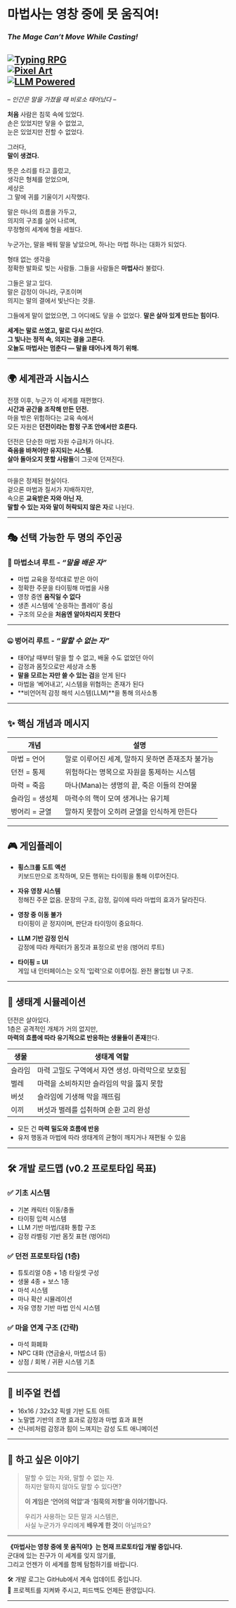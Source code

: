 # 마법사는 영창 중에 못 움직여!  
### *The Mage Can’t Move While Casting!*

[![Typing RPG](https://img.shields.io/badge/Genre-Typing%20Action%20Survival%20RPG-blue)]()  
[![Pixel Art](https://img.shields.io/badge/Style-Pixel%20Art-orange)]()  
[![LLM Powered](https://img.shields.io/badge/Tech-LLM%20Input-brightgreen)]()
---
_– 인간은 말을 가졌을 때 비로소 태어났다 –_

**처음**
사람은 침묵 속에 있었다.  
손은 있었지만 닿을 수 없었고,  
눈은 있었지만 전할 수 없었다.

그러다,  
**말이 생겼다.**

뜻은 소리를 타고 흘렀고,  
생각은 형체를 얻었으며,  
세상은  
그 말에 귀를 기울이기 시작했다.

말은 마나의 흐름을 가두고,  
의지의 구조를 실어 나르며,  
무정형의 세계에 형을 세웠다.

누군가는,  말을 배워
말을 낳았으며,
하나는 마법
하나는 대화가 되었다.

형태 없는 생각을  
정확한 발화로 빚는 사람들.
그들을 사람들은 **마법사**라 불렀다.

그들은 알고 있다.  
말은 감정이 아니라, 구조이며  
의지는 말의 결에서 빛난다는 것을.

그들에게 말이 없었으면,
그 어디에도 닿을 수 없었다.
**말은 살아 있게 만드는 힘이다.**

**세계는 말로 쓰였고, 말로 다시 쓰인다.**  
**그 빛나는 정적 속, 의지는 결을 고른다.**  
**오늘도 마법사는 멈춘다 — 말을 태어나게 하기 위해.**

---

## 🌍 세계관과 시놉시스

전쟁 이후, 누군가 이 세계를 재편했다.  
**시간과 공간을 조작해 만든 던전.**  
마을 밖은 위험하다는 교육 속에서  
모든 자원은 **던전이라는 함정 구조 안에서만 흐른다.**

던전은 단순한 마법 자원 수급처가 아니다.  
**죽음을 바쳐야만 유지되는 시스템.**  
**살아 돌아오지 못할 사람들**이 그곳에 던져진다.

---

마을은 정제된 현실이다.  
겉으론 마법과 질서가 지배하지만,  
속으론 **교육받은 자와 아닌 자**,  
**말할 수 있는 자와 말이 허락되지 않은 자**로 나뉜다.

---

## 🎭 선택 가능한 두 명의 주인공

### 🧙 마법소녀 루트 - *“말을 배운 자”*
- 마법 교육을 정석대로 받은 아이
- 정확한 주문을 타이핑해 마법을 사용
- 영창 중엔 **움직일 수 없다**
- 생존 시스템에 ‘순응하는 플레이’ 중심
- 구조의 모순을 **처음엔 알아차리지 못한다**

---

### 🤐 벙어리 루트 - *“말할 수 없는 자”*
- 태어날 때부터 말을 할 수 없고, 배울 수도 없었던 아이
- 감정과 몸짓으로만 세상과 소통
- **말을 모르는 자만 쓸 수 있는 검**을 얻게 된다
- 마법을 ‘베어내고’, 시스템을 위협하는 존재가 된다
- **비언어적 감정 해석 시스템(LLM)**을 통해 의사소통

---

## ✨ 핵심 개념과 메시지

| 개념 | 설명 |
|------|------|
| 마법 = 언어 | 말로 이루어진 세계, 말하지 못하면 존재조차 불가능 |
| 던전 = 통제 | 위험하다는 명목으로 자원을 통제하는 시스템 |
| 마력 = 죽음 | 마나(Mana)는 생명의 끝, 죽은 이들의 잔여물 |
| 슬라임 = 생성체 | 마력수의 핵이 모여 생겨나는 유기체 |
| 벙어리 = 균열 | 말하지 못함이 오히려 균열을 인식하게 만든다 |

---

## 🎮 게임플레이

- **횡스크롤 도트 액션**  
  키보드만으로 조작하며, 모든 행위는 타이핑을 통해 이루어진다.

- **자유 영창 시스템**  
  정해진 주문 없음. 문장의 구조, 감정, 길이에 따라 마법의 효과가 달라진다.

- **영창 중 이동 불가**  
  타이핑이 곧 정지이며, 판단과 타이밍이 중요하다.

- **LLM 기반 감정 인식**  
  감정에 따라 캐릭터가 몸짓과 표정으로 반응 (벙어리 루트)

- **타이핑 = UI**  
  게임 내 인터페이스는 오직 ‘입력’으로 이루어짐. 완전 몰입형 UI 구조.

---

## 🧬 생태계 시뮬레이션

던전은 살아있다.  
1층은 공격적인 개체가 거의 없지만,  
**마력의 흐름에 따라 유기적으로 반응하는 생물들이 존재**한다.

| 생물 | 생태계 역할 |
|------|-------------|
| 슬라임 | 마력 고밀도 구역에서 자연 생성. 마력막으로 보호됨 |
| 벌레 | 마력을 소비하지만 슬라임의 막을 뚫지 못함 |
| 버섯 | 슬라임에 기생해 막을 깨뜨림 |
| 이끼 | 버섯과 벌레를 섭취하며 순환 고리 완성 |

- 모든 건 **마력 밀도와 흐름에 반응**  
- 유저 행동과 마법에 따라 생태계의 균형이 깨지거나 재편될 수 있음

---

## 🛠️ 개발 로드맵 (v0.2 프로토타입 목표)

### ✅ 기초 시스템
- 기본 캐릭터 이동/충돌  
- 타이핑 입력 시스템  
- LLM 기반 마법/대화 통합 구조  
- 감정 라벨링 기반 몸짓 표현 (벙어리)

### ✅ 던전 프로토타입 (1층)
- 튜토리얼 0층 + 1층 타일셋 구성  
- 생물 4종 + 보스 1종  
- 마석 시스템  
- 마나 확산 시뮬레이션  
- 자유 영창 기반 마법 인식 시스템

### ✅ 마을 연계 구조 (간략)
- 마석 화폐화  
- NPC 대화 (연금술사, 마법소녀 등)  
- 상점 / 회복 / 귀환 시스템 기초

---

## 🎨 비주얼 컨셉

- 16x16 / 32x32 픽셀 기반 도트 아트  
- 노말맵 기반의 조명 효과로 감정과 마법 효과 표현  
- 산나비처럼 감정과 힘이 느껴지는 감성 도트 애니메이션

---

## 💬 하고 싶은 이야기

> 말할 수 있는 자와, 말할 수 없는 자.  
> 하지만 말하지 않아도 말할 수 있다면?  
>  
> **이 게임은 ‘언어의 억압’과 ‘침묵의 저항’을 이야기합니다.**  
>  
> 우리가 사용하는 모든 말과 시스템은,  
> 사실 누군가가 우리에게 **배우게 한 것**이 아닐까요?

---

**《마법사는 영창 중에 못 움직여!》는 현재 프로토타입 개발 중입니다.**  
군대에 있는 친구가 이 세계를 잊지 않기를,  
그리고 언젠가 이 세계를 함께 탐험하기를 바랍니다.

🛠️ 개발 로그는 GitHub에서 계속 업데이트 중입니다.  
🙌 프로젝트를 지켜봐 주시고, 피드백도 언제든 환영입니다.

---
